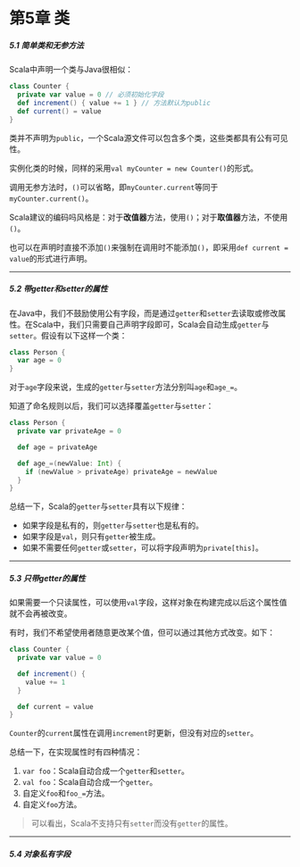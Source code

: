 # 第5章 类

##### 5.1 简单类和无参方法

Scala中声明一个类与Java很相似：

```scala
class Counter {
  private var value = 0 // 必须初始化字段
  def increment() { value += 1 } // 方法默认为public
  def current() = value
}
```

类并不声明为`public`，一个Scala源文件可以包含多个类，这些类都具有公有可见性。

实例化类的时候，同样的采用`val myCounter = new Counter()`的形式。

调用无参方法时，`()`可以省略，即`myCounter.current`等同于`myCounter.current()`。

Scala建议的编码吗风格是：对于**改值器**方法，使用`()`；对于**取值器**方法，不使用`()`。

也可以在声明时直接不添加`()`来强制在调用时不能添加`()`，即采用`def current = value`的形式进行声明。

---

##### 5.2 带getter和setter的属性

在Java中，我们不鼓励使用公有字段，而是通过`getter`和`setter`去读取或修改属性。在Scala中，我们只需要自己声明字段即可，Scala会自动生成`getter`与`setter`。假设有以下这样一个类：

```scala
class Person {
  var age = 0
}
```

对于`age`字段来说，生成的`getter`与`setter`方法分别叫`age`和`age_=`。

知道了命名规则以后，我们可以选择覆盖`getter`与`setter`：

```scala
class Person {
  private var privateAge = 0

  def age = privateAge

  def age_=(newValue: Int) {
    if (newValue > privateAge) privateAge = newValue
  }
}
```

总结一下，Scala的`getter`与`setter`具有以下规律：

* 如果字段是私有的，则`getter`与`setter`也是私有的。
* 如果字段是`val`，则只有`getter`被生成。
* 如果不需要任何`getter`或`setter`，可以将字段声明为`private[this]`。

---

##### 5.3 只带getter的属性

如果需要一个只读属性，可以使用`val`字段，这样对象在构建完成以后这个属性值就不会再被改变。

有时，我们不希望使用者随意更改某个值，但可以通过其他方式改变。如下：

```scala
class Counter {
  private var value = 0

  def increment() {
    value += 1
  }

  def current = value
}
```

`Counter`的`current`属性在调用`increment`时更新，但没有对应的`setter`。

总结一下，在实现属性时有四种情况：

1. `var foo`：Scala自动合成一个`getter`和`setter`。
2. `val foo`：Scala自动合成一个`getter`。
3. 自定义`foo`和`foo_=`方法。
4. 自定义`foo`方法。

> 可以看出，Scala不支持只有`setter`而没有`getter`的属性。

---

##### 5.4 对象私有字段



